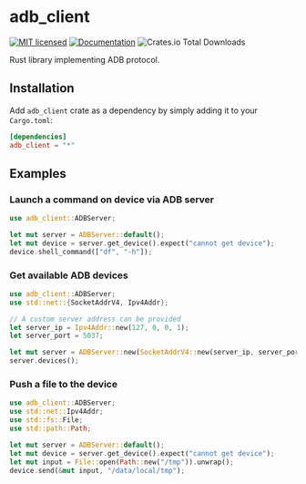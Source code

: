 # adb_client

[![MIT licensed](https://img.shields.io/crates/l/adb_client.svg)](./LICENSE-MIT)
[![Documentation](https://docs.rs/adb_client/badge.svg)](https://docs.rs/adb_client)
![Crates.io Total Downloads](https://img.shields.io/crates/d/adb_client)

Rust library implementing ADB protocol.

## Installation

Add `adb_client` crate as a dependency by simply adding it to your `Cargo.toml`:

```toml
[dependencies]
adb_client = "*"
```

## Examples

### Launch a command on device via ADB server

```rust
use adb_client::ADBServer;

let mut server = ADBServer::default();
let mut device = server.get_device().expect("cannot get device");
device.shell_command(["df", "-h"]);
```

### Get available ADB devices

```rust
use adb_client::ADBServer;
use std::net::{SocketAddrV4, Ipv4Addr};

// A custom server address can be provided
let server_ip = Ipv4Addr::new(127, 0, 0, 1);
let server_port = 5037;

let mut server = ADBServer::new(SocketAddrV4::new(server_ip, server_port));
server.devices();
```

### Push a file to the device

```rust
use adb_client::ADBServer;
use std::net::Ipv4Addr;
use std::fs::File;
use std::path::Path;

let mut server = ADBServer::default();
let mut device = server.get_device().expect("cannot get device");
let mut input = File::open(Path::new("/tmp")).unwrap();
device.send(&mut input, "/data/local/tmp");
```
